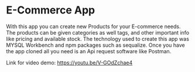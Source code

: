 # E-Commerce App
With this app you can create new Products for your E-commerce needs. The products can be given categories as well tags, and other important info like pricing and available stock. The technology used to create this app was MYSQL Workbench and npm packages such as sequalize. Once you have the app cloned all you need is an Api request software like Postman.

Link for video demo: https://youtu.be/V-GOdZchae4
